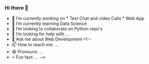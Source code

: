 ### Hi there 👋

<!--
**Khiladi2020/khiladi2020** is a ✨ _special_ ✨ repository because its `README.md` (this file) appears on your GitHub profile.
Here are some ideas to get you started:
-->

- 🔭 I’m currently working on * Text Chat and video Calls * Web App  
- 🌱 I’m currently learning Data Science
- 👯 I’m looking to collaborate on Python repo's
- 🤔 I’m looking for help with ...
- 💬 Ask me about Web Development <!--
- 📫 How to reach me: ...
- 😄 Pronouns: ...
- ⚡ Fun fact: ...
-->
